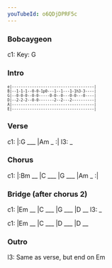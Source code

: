 ```yaml
---
youTubeId: o6QDjDPRF5c
---
```


### Bobcaygeon

c1: Key: G

### Intro

<span style="font-size:0.7em; scroll-snap-stop: always; scroll-snap-align: start;">

```
e|-------------------------------------|
B|--1-1-1--0-0-1p0---1--1---1-1h3-3----|
G|--0-0-0--0-0-----0-0--0---0-0---0----|
D|--2-2-2--0-0-------2--2---2----------|
A|-------------------------------------|
E|-------------------------------------|
```
</span>

### Verse

c1: |:G ___ |Am _ :|
l3:  _

### Chorus

c1: |:Bm __ |C ___ |G ___ |Am _ :|

### Bridge (after chorus 2)

c1: |Em __ |C ___ |G ___ |D __
l3:  _

c1: |Em __ |C ___ |D ___ |D __

### Outro

l3: Same as verse, but end on Em
